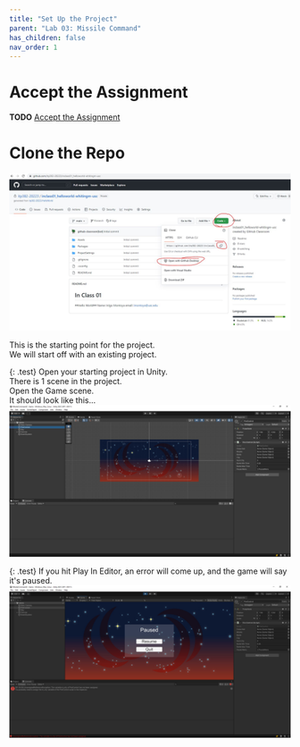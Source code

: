 ```yaml
---
title: "Set Up the Project"
parent: "Lab 03: Missile Command"
has_children: false
nav_order: 1
---
```


# Accept the Assignment
**TODO**
[Accept the Assignment](https://classroom.github.com/a/bIitYjSZ)

# Clone the Repo
![Clone The Repo](images/gitclone.jpg "Clone The Repo")

This is the starting point for the project.\
We will start off with an existing project.

{: .test}
Open your starting project in Unity.\
There is 1 scene in the project.\
Open the Game scene.\
It should look like this...
![Starting Project](images/lab03/start_point.jpg "Starting Project")

{: .test}
If you hit Play In Editor, an error will come up, and the game will say it's paused.
![Starting Project](images/lab03/start_point2.jpg "Starting Project")


